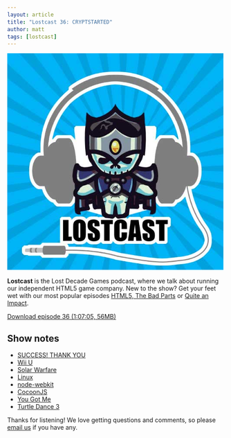 ```yaml
---
layout: article
title: "Lostcast 36: CRYPTSTARTED"
author: matt
tags: [lostcast]
---
```

<div class="full-frame">
	<img alt="Lostcast logo" src="/media/images/posts/cryptRun/lichcast.jpg" width="500" height="500">
</div>

**Lostcast** is the Lost Decade Games podcast, where we talk about running our independent HTML5 game company. New to the show? Get your feet wet with our most popular episodes [HTML5, The Bad Parts](/lostcast-episode-7-html5-the-bad-parts/) or [Quite an Impact](/lostcast-episode-14-quite-an-impact/).

<a class="download-podcast" href="http://media.lostdecadegames.com/lostcast/lostcast_36.mp3">
	Download episode 36 (1:07:05, 56MB)
</a>

## Show notes

* [SUCCESS! THANK YOU](http://www.kickstarter.com/projects/richtaur/crypt-run-death-is-just-the-beginning/posts/556272)
* [Wii U](http://www.kickstarter.com/projects/richtaur/crypt-run-death-is-just-the-beginning/posts/559411)
* [Solar Warfare](https://play.google.com/store/apps/details?id=com.tegtap.solarwarfare)
* [Linux](http://www.kickstarter.com/projects/richtaur/crypt-run-death-is-just-the-beginning/posts/559011)
* [node-webkit](https://github.com/rogerwang/node-webkit)
* [CocoonJS](https://www.ludei.com/tech/cocoonjs)
* [You Got Me](http://joshuamorse.bandcamp.com/track/you-got-me)
* [Turtle Dance 3](http://joshuamorse.bandcamp.com/track/turtle-dance-3)

Thanks for listening! We love getting questions and comments, so please [email us](mailto:hello@lostdecadegames.com) if you have any.
